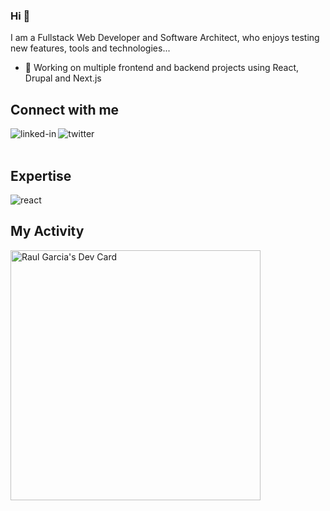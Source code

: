 ### Hi 👋

I am a Fullstack Web Developer and Software Architect, who enjoys testing new features, tools and technologies...

- 🔭 Working on multiple frontend and backend projects using React, Drupal and Next.js
  <br>

## Connect with me

[<img align="left" alt="linked-in" src="https://img.shields.io/badge/linkedin-%230077B5.svg?&style=for-the-badge&logo=linkedin&logoColor=white" />](https://www.linkedin.com/in/raulgarciacanet/)
[<img align="left" alt="twitter" src="https://img.shields.io/badge/twitter-%231DA1F2.svg?&style=for-the-badge&logo=twitter&logoColor=white" />](https://twitter.com/juagarc4)
<br>
<br>

## Expertise

<img align="left" alt="react" src="https://img.shields.io/badge/react%20-%2320232a.svg?&style=for-the-badge&logo=react&logoColor=%2361DAFB" />
<br>

## My Activity

<a href="https://app.daily.dev/juagarc4"><img src="https://api.daily.dev/devcards/f3dea8406b62472fba8b55f2fe38648c.png?r=fwl" width="400" alt="Raul Garcia's Dev Card"/></a>
